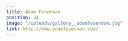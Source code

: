 ```yaml
---
title: Adam Feuerman
position: 54
image: "/uploads/gallery__adamfeuerman.jpg"
link: http://www.adamfeuerman.com/
---
```


